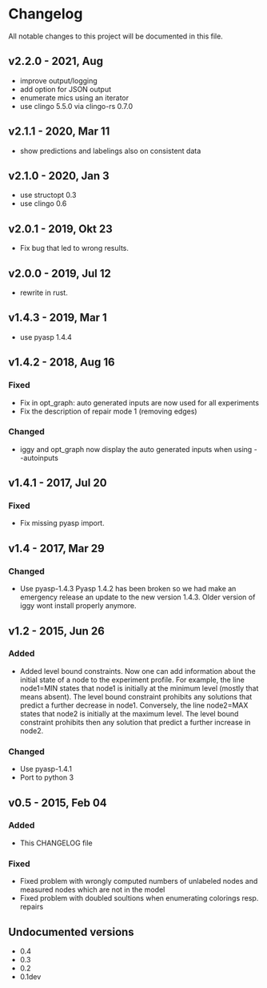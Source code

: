 # Changelog

All notable changes to this project will be documented in this file.

## v2.2.0 - 2021, Aug

- improve output/logging
- add option for JSON output
- enumerate mics using an iterator
- use clingo 5.5.0 via clingo-rs 0.7.0

## v2.1.1 - 2020, Mar 11

- show predictions and labelings also on consistent data

## v2.1.0 - 2020, Jan 3

- use structopt 0.3
- use clingo 0.6

## v2.0.1 - 2019, Okt 23

- Fix bug that led to wrong results.

## v2.0.0 - 2019, Jul 12

- rewrite in rust.

## v1.4.3 - 2019, Mar 1

- use pyasp 1.4.4

## v1.4.2 - 2018, Aug 16

### Fixed

- Fix in opt_graph: auto generated inputs are now used for all experiments
- Fix the description of repair mode 1 (removing edges)

### Changed

- iggy and opt_graph now display the auto generated inputs when using --autoinputs

## v1.4.1 - 2017, Jul 20

### Fixed

- Fix missing pyasp import.

## v1.4 - 2017, Mar 29

### Changed

- Use pyasp-1.4.3
  Pyasp 1.4.2 has been broken so we had make an emergency release an update to the new version 1.4.3.
  Older version of iggy wont install properly anymore.

## v1.2 - 2015, Jun 26

### Added

- Added level bound constraints.
  Now one can add information about the initial state of a node to the experiment profile.
  For example, the line
    node1=MIN
  states that node1 is initially at the minimum level (mostly that means absent).
  The level bound constraint prohibits any solutions that predict a further decrease in node1.
  Conversely, the line
    node2=MAX
  states that node2 is initially at the maximum level.
  The level bound constraint prohibits then any solution that predict a further increase in node2.

### Changed

- Use pyasp-1.4.1
- Port to python 3

## v0.5 - 2015, Feb 04

### Added

- This CHANGELOG file

### Fixed

- Fixed problem with wrongly computed numbers of unlabeled nodes and measured nodes which are not in the model
- Fixed problem with doubled soultions when enumerating colorings resp. repairs

## Undocumented versions

- 0.4
- 0.3
- 0.2
- 0.1dev
